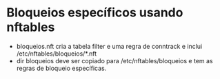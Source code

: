# Bloqueios específicos usando nftables

* bloqueios.nft cria a tabela filter e uma regra de conntrack e inclui /etc/nftables/bloqueios/*.nft
* dir bloqueios deve ser copiado para /etc/nftables/bloqueios e tem as regras de bloqueio específicas.

